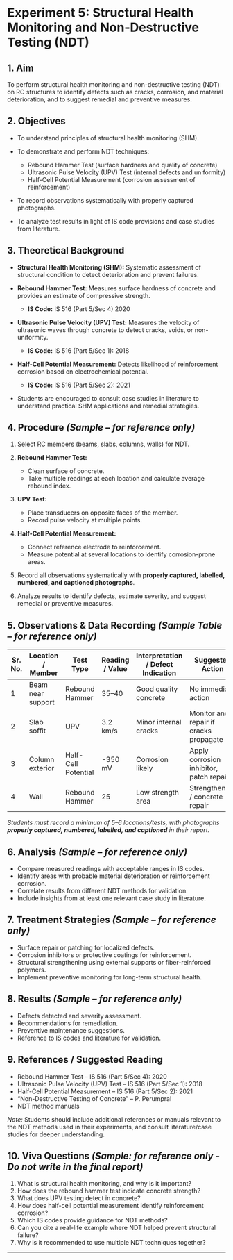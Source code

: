 # Experiment 5: Structural Health Monitoring and Non-Destructive Testing (NDT)

## 1. Aim

To perform structural health monitoring and non-destructive testing (NDT) on RC structures to identify defects such as cracks, corrosion, and material deterioration, and to suggest remedial and preventive measures.

## 2. Objectives

* To understand principles of structural health monitoring (SHM).
* To demonstrate and perform NDT techniques:

  * Rebound Hammer Test (surface hardness and quality of concrete)
  * Ultrasonic Pulse Velocity (UPV) Test (internal defects and uniformity)
  * Half-Cell Potential Measurement (corrosion assessment of reinforcement)
* To record observations systematically with properly captured photographs.
* To analyze test results in light of IS code provisions and case studies from literature.

## 3. Theoretical Background

* **Structural Health Monitoring (SHM):** Systematic assessment of structural condition to detect deterioration and prevent failures.
* **Rebound Hammer Test:** Measures surface hardness of concrete and provides an estimate of compressive strength.

  * **IS Code:** IS 516 (Part 5/Sec 4) 2020    
* **Ultrasonic Pulse Velocity (UPV) Test:** Measures the velocity of ultrasonic waves through concrete to detect cracks, voids, or non-uniformity.

  * **IS Code:** IS 516 (Part 5/Sec 1): 2018
* **Half-Cell Potential Measurement:** Detects likelihood of reinforcement corrosion based on electrochemical potential.
  * **IS Code:** IS 516 (Part 5/Sec 2): 2021    
* Students are encouraged to consult case studies in literature to understand practical SHM applications and remedial strategies.

## 4. Procedure *(Sample – for reference only)*

1. Select RC members (beams, slabs, columns, walls) for NDT.
2. **Rebound Hammer Test:**

   * Clean surface of concrete.
   * Take multiple readings at each location and calculate average rebound index.
3. **UPV Test:**

   * Place transducers on opposite faces of the member.
   * Record pulse velocity at multiple points.
4. **Half-Cell Potential Measurement:**

   * Connect reference electrode to reinforcement.
   * Measure potential at several locations to identify corrosion-prone areas.
5. Record all observations systematically with **properly captured, labelled, numbered, and captioned photographs**.
6. Analyze results to identify defects, estimate severity, and suggest remedial or preventive measures.

## 5. Observations & Data Recording *(Sample Table – for reference only)*

| Sr. No. | Location / Member | Test Type           | Reading / Value | Interpretation / Defect Indication | Suggested Action                        |
| ------- | ----------------- | ------------------- | --------------- | ---------------------------------- | --------------------------------------- |
| 1       | Beam near support | Rebound Hammer      | 35–40           | Good quality concrete              | No immediate action                     |
| 2       | Slab soffit       | UPV                 | 3.2 km/s        | Minor internal cracks              | Monitor and repair if cracks propagate  |
| 3       | Column exterior   | Half-Cell Potential | -350 mV         | Corrosion likely                   | Apply corrosion inhibitor, patch repair |
| 4       | Wall              | Rebound Hammer      | 25              | Low strength area                  | Strengthening / concrete repair         |

*Students must record a minimum of 5–6 locations/tests, with photographs **properly captured, numbered, labelled, and captioned** in their report.*

## 6. Analysis *(Sample – for reference only)*

* Compare measured readings with acceptable ranges in IS codes.
* Identify areas with probable material deterioration or reinforcement corrosion.
* Correlate results from different NDT methods for validation.
* Include insights from at least one relevant case study in literature.

## 7. Treatment Strategies *(Sample – for reference only)*

* Surface repair or patching for localized defects.
* Corrosion inhibitors or protective coatings for reinforcement.
* Structural strengthening using external supports or fiber-reinforced polymers.
* Implement preventive monitoring for long-term structural health.

## 8. Results *(Sample – for reference only)*

* Defects detected and severity assessment.
* Recommendations for remediation.
* Preventive maintenance suggestions.
* Reference to IS codes and literature for validation.

## 9. References / Suggested Reading

- Rebound Hammer Test – IS 516 (Part 5/Sec 4): 2020  
- Ultrasonic Pulse Velocity (UPV) Test – IS 516 (Part 5/Sec 1): 2018  
- Half-Cell Potential Measurement – IS 516 (Part 5/Sec 2): 2021  
- “Non-Destructive Testing of Concrete” – P. Perumpral  
- NDT method manuals
  
*Note:* Students should include additional references or manuals relevant to the NDT methods used in their experiments, and consult literature/case studies for deeper understanding.

## 10. Viva Questions *(Sample: for reference only - Do not write in the final report)*

1. What is structural health monitoring, and why is it important?
2. How does the rebound hammer test indicate concrete strength?
3. What does UPV testing detect in concrete?
4. How does half-cell potential measurement identify reinforcement corrosion?
5. Which IS codes provide guidance for NDT methods?
6. Can you cite a real-life example where NDT helped prevent structural failure?
7. Why is it recommended to use multiple NDT techniques together?

---

